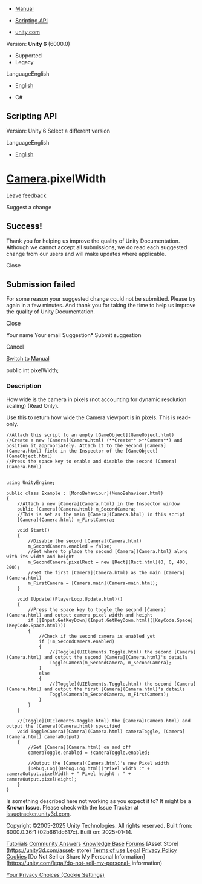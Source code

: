 [ ]()

  * [Manual](../Manual/index.html)
  * [Scripting API](../ScriptReference/index.html)

  * [unity.com](https://unity.com/)

Version: **Unity 6** (6000.0)

  * Supported
  * Legacy

LanguageEnglish

  * [English]()

  * C#

[ ](https://docs.unity3d.com)

## Scripting API

Version: Unity 6 Select a different version

LanguageEnglish

  * [English]()

#  [Camera](Camera.html).pixelWidth

Leave feedback

Suggest a change

## Success!

Thank you for helping us improve the quality of Unity Documentation. Although
we cannot accept all submissions, we do read each suggested change from our
users and will make updates where applicable.

Close

## Submission failed

For some reason your suggested change could not be submitted. Please <a>try
again</a> in a few minutes. And thank you for taking the time to help us
improve the quality of Unity Documentation.

Close

Your name Your email Suggestion* Submit suggestion

Cancel

[Switch to Manual](../Manual/class-Camera.html "Go to Camera Component in the
Manual")

public int pixelWidth;

### Description

How wide is the camera in pixels (not accounting for dynamic resolution
scaling) (Read Only).

Use this to return how wide the Camera viewport is in pixels. This is read-
only.

    
    
    //Attach this script to an empty [GameObject](GameObject.html)
    //Create a new [Camera](Camera.html) (**Create** >**Camera**) and position it appropriately. Attach it to the Second [Camera](Camera.html) field in the Inspector of the [GameObject](GameObject.html)
    //Press the space key to enable and disable the second [Camera](Camera.html)  
      
    
    using UnityEngine;  
      
    public class Example : [MonoBehaviour](MonoBehaviour.html)
    {
        //Attach a new [Camera](Camera.html) in the Inspector window
        public [Camera](Camera.html) m_SecondCamera;
        //This is set as the main [Camera](Camera.html) in this script
        [Camera](Camera.html) m_FirstCamera;  
      
        void Start()
        {
            //Disable the second [Camera](Camera.html)
            m_SecondCamera.enabled = false;
            //Set where to place the second [Camera](Camera.html) along with its width and height
            m_SecondCamera.pixelRect = new [Rect](Rect.html)(0, 0, 400, 200);
            //Set the first [Camera](Camera.html) as the main [Camera](Camera.html)
            m_FirstCamera = [Camera.main](Camera-main.html);
        }  
      
        void [Update](PlayerLoop.Update.html)()
        {
            //Press the space key to toggle the second [Camera](Camera.html) and output camera pixel width and height
            if ([Input.GetKeyDown](Input.GetKeyDown.html)([KeyCode.Space](KeyCode.Space.html)))
            {
                //Check if the second camera is enabled yet
                if (!m_SecondCamera.enabled)
                {
                    //[Toggle](UIElements.Toggle.html) the second [Camera](Camera.html) and output the second [Camera](Camera.html)'s details
                    ToggleCamera(m_SecondCamera, m_SecondCamera);
                }
                else
                {
                    //[Toggle](UIElements.Toggle.html) the second [Camera](Camera.html) and output the first [Camera](Camera.html)'s details
                    ToggleCamera(m_SecondCamera, m_FirstCamera);
                }
            }
        }  
      
        //[Toggle](UIElements.Toggle.html) the [Camera](Camera.html) and output the [Camera](Camera.html) specified
        void ToggleCamera([Camera](Camera.html) cameraToggle, [Camera](Camera.html) cameraOutput)
        {
            //Set [Camera](Camera.html) on and off
            cameraToggle.enabled = !cameraToggle.enabled;  
      
            //Output the [Camera](Camera.html)'s new Pixel width
            [Debug.Log](Debug.Log.html)("Pixel width :" + cameraOutput.pixelWidth + " Pixel height : " + cameraOutput.pixelHeight);
        }
    }
    

Is something described here not working as you expect it to? It might be a
**Known Issue**. Please check with the Issue Tracker at
[issuetracker.unity3d.com](https://issuetracker.unity3d.com).

Copyright ©2005-2025 Unity Technologies. All rights reserved. Built from:
6000.0.36f1 (02b661dc617c). Built on: 2025-01-14.

[Tutorials](https://unity3d.com/learn) [Community
Answers](https://answers.unity3d.com) [Knowledge
Base](https://support.unity3d.com/hc/en-us)
[Forums](https://forum.unity3d.com) [Asset Store](https://unity3d.com/asset-
store) [Terms of use](https://docs.unity3d.com/Manual/TermsOfUse.html)
[Legal](https://unity.com/legal) [Privacy
Policy](https://unity.com/legal/privacy-policy)
[Cookies](https://unity.com/legal/cookie-policy) [Do Not Sell or Share My
Personal Information](https://unity.com/legal/do-not-sell-my-personal-
information)

[Your Privacy Choices (Cookie Settings)](javascript:void\(0\);)

